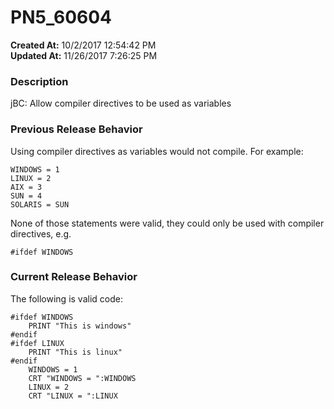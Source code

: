 # PN5_60604

**Created At:** 10/2/2017 12:54:42 PM  
**Updated At:** 11/26/2017 7:26:25 PM  


### Description

jBC: Allow compiler directives to be used as variables



### Previous Release Behavior

Using compiler directives as variables would not compile. For example:

```
WINDOWS = 1
LINUX = 2
AIX = 3
SUN = 4
SOLARIS = SUN
```

None of those statements were valid, they could only be used with compiler directives, e.g.

```
#ifdef WINDOWS
```



### Current Release Behavior

The following is valid code:

```
#ifdef WINDOWS
    PRINT "This is windows"
#endif
#ifdef LINUX
    PRINT "This is linux"
#endif
    WINDOWS = 1
    CRT "WINDOWS = ":WINDOWS
    LINUX = 2
    CRT "LINUX = ":LINUX
```
